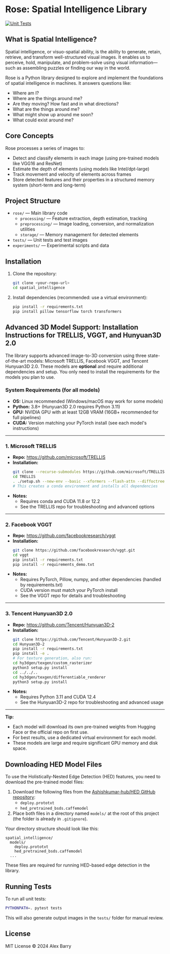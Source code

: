 # Rose: Spatial Intelligence Library

[![Unit Tests](https://github.com/AO-StreetArt/Rose/actions/workflows/python-app.yml/badge.svg?branch=main)](https://github.com/AO-StreetArt/Rose/actions/workflows/python-app.yml)

## What is Spatial Intelligence?
Spatial intelligence, or visuo-spatial ability, is the ability to generate, retain, retrieve, and transform well-structured visual images. It enables us to perceive, hold, manipulate, and problem-solve using visual information—such as assembling puzzles or finding our way in the world.

Rose is a Python library designed to explore and implement the foundations of spatial intelligence in machines. It answers questions like:
- Where am I?
- Where are the things around me?
- Are they moving? How fast and in what directions?
- What are the things around me?
- What might show up around me soon?
- What could exist around me?

## Core Concepts
Rose processes a series of images to:
- Detect and classify elements in each image (using pre-trained models like VGG16 and ResNet)
- Estimate the depth of elements (using models like Intel/dpt-large)
- Track movement and velocity of elements across frames
- Store detected features and their properties in a structured memory system (short-term and long-term)

## Project Structure
- `rose/` — Main library code
  - `processing/` — Feature extraction, depth estimation, tracking
  - `preprocessing/` — Image loading, conversion, and normalization utilities
  - `storage/` — Memory management for detected elements
- `tests/` — Unit tests and test images
- `experiments/` — Experimental scripts and data

## Installation
1. Clone the repository:
   ```bash
   git clone <your-repo-url>
   cd spatial_intelligence
   ```
2. Install dependencies (recommended: use a virtual environment):
   ```bash
   pip install -r requirements.txt
   pip install pillow tensorflow torch transformers
   ```

## Advanced 3D Model Support: Installation Instructions for TRELLIS, VGGT, and Hunyuan3D 2.0

The library supports advanced image-to-3D conversion using three state-of-the-art models: Microsoft TRELLIS, Facebook VGGT, and Tencent Hunyuan3D 2.0. These models are **optional** and require additional dependencies and setup. You only need to install the requirements for the models you plan to use.

### System Requirements (for all models)
- **OS:** Linux recommended (Windows/macOS may work for some models)
- **Python:** 3.8+ (Hunyuan3D 2.0 requires Python 3.11)
- **GPU:** NVIDIA GPU with at least 12GB VRAM (16GB+ recommended for full pipelines)
- **CUDA:** Version matching your PyTorch install (see each model's instructions)

---

### 1. Microsoft TRELLIS
- **Repo:** https://github.com/microsoft/TRELLIS
- **Installation:**
  ```bash
  git clone --recurse-submodules https://github.com/microsoft/TRELLIS.git
  cd TRELLIS
  . ./setup.sh --new-env --basic --xformers --flash-attn --diffoctreerast --spconv --mipgaussian --kaolin --nvdiffrast
  # This creates a conda environment and installs all dependencies
  ```
- **Notes:**
  - Requires conda and CUDA 11.8 or 12.2
  - See the TRELLIS repo for troubleshooting and advanced options

---

### 2. Facebook VGGT
- **Repo:** https://github.com/facebookresearch/vggt
- **Installation:**
  ```bash
  git clone https://github.com/facebookresearch/vggt.git
  cd vggt
  pip install -r requirements.txt
  pip install -r requirements_demo.txt
  ```
- **Notes:**
  - Requires PyTorch, Pillow, numpy, and other dependencies (handled by requirements.txt)
  - CUDA version must match your PyTorch install
  - See the VGGT repo for details and troubleshooting

---

### 3. Tencent Hunyuan3D 2.0
- **Repo:** https://github.com/Tencent/Hunyuan3D-2
- **Installation:**
  ```bash
  git clone https://github.com/Tencent/Hunyuan3D-2.git
  cd Hunyuan3D-2
  pip install -r requirements.txt
  pip install -e .
  # For texture generation, also run:
  cd hy3dgen/texgen/custom_rasterizer
  python3 setup.py install
  cd ../../..
  cd hy3dgen/texgen/differentiable_renderer
  python3 setup.py install
  ```
- **Notes:**
  - Requires Python 3.11 and CUDA 12.4
  - See the Hunyuan3D-2 repo for troubleshooting and advanced usage

---

**Tip:**
- Each model will download its own pre-trained weights from Hugging Face or the official repo on first use.
- For best results, use a dedicated virtual environment for each model.
- These models are large and require significant GPU memory and disk space.

## Downloading HED Model Files

To use the Holistically-Nested Edge Detection (HED) features, you need to download the pre-trained model files:

1. Download the following files from the [Ashishkumar-hub/HED GitHub repository](https://github.com/Ashishkumar-hub/HED/tree/main):
   - `deploy.prototxt`
   - `hed_pretrained_bsds.caffemodel`
2. Place both files in a directory named `models/` at the root of this project (the folder is already in `.gitignore`).

Your directory structure should look like this:
```
spatial_intelligence/
  models/
    deploy.prototxt
    hed_pretrained_bsds.caffemodel
  ...
```

These files are required for running HED-based edge detection in the library.

## Running Tests
To run all unit tests:
```bash
PYTHONPATH=. pytest tests
```

This will also generate output images in the `tests/` folder for manual review.

## License
MIT License © 2024 Alex Barry